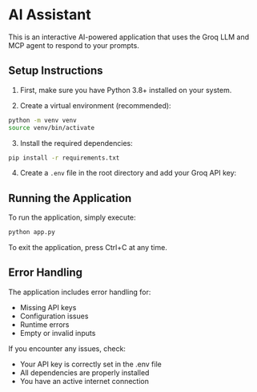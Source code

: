 # AI Assistant

This is an interactive AI-powered application that uses the Groq LLM and MCP agent to respond to your prompts.

## Setup Instructions

1. First, make sure you have Python 3.8+ installed on your system.

2. Create a virtual environment (recommended):
```bash
python -m venv venv
source venv/bin/activate  
```

3. Install the required dependencies:
```bash
pip install -r requirements.txt
```

4. Create a `.env` file in the root directory and add your Groq API key:


## Running the Application

To run the application, simply execute:
```bash
python app.py
```
To exit the application, press Ctrl+C at any time.

## Error Handling

The application includes error handling for:
- Missing API keys
- Configuration issues
- Runtime errors
- Empty or invalid inputs

If you encounter any issues, check:
- Your API key is correctly set in the .env file
- All dependencies are properly installed
- You have an active internet connection 
